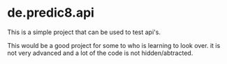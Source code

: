 # de.predic8.api

This is a simple project that can be used to test api's.

This would be a good project for some to who is learning to look over. it is not very advanced and a lot of the code is not hidden/abtracted. 
